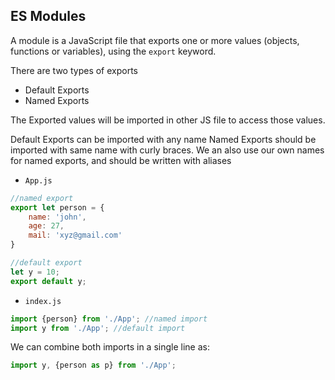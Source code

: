 ## ES Modules

A module is a JavaScript file that exports one or more values (objects, functions or variables), using the `export` keyword.

There are two types of exports
* Default Exports
* Named Exports

The Exported values will be imported in other JS file to access those values.

Default Exports can be imported with any name
Named Exports should be imported with same name with curly braces. We an also use our own names for named exports, and should be written with aliases

* `App.js`
```js
//named export
export let person = {
    name: 'john',
    age: 27,
    mail: 'xyz@gmail.com'
}

//default export
let y = 10;
export default y;
```
* `index.js`
```js
import {person} from './App'; //named import
import y from './App'; //default import
```
We can combine both imports in a single line as:
```js
import y, {person as p} from './App';
```